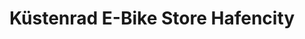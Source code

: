 ---
title: "Küstenrad E-Bike Store Hafencity"
url: /hamburg/kuestenrad-e-bike-store-hafencity/
shop: Fahrrad
---